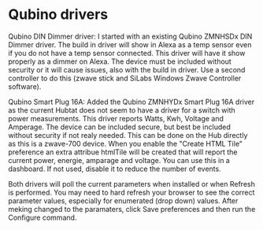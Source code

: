 # Qubino drivers

Qubino DIN Dimmer driver: I started with an existing Qubino ZMNHSDx DIN Dimmer driver. The build in driver will show in Alexa as a temp sensor even if you do not have a temp sensor connected. This driver will have it show properly as a dimmer on Alexa. The device must be included without security or it will cause issues, also with the build in driver. Use a second controller to do this (zwave stick and SiLabs Windows Zwave Controller software).

Qubino Smart Plug 16A: Added the Qubino ZMNHYDx Smart Plug 16A driver as the current Hubtat does not seem to have a driver for a switch with power measurements. This driver reports Watts, Kwh, Voltage and Amperage. The device can be included secure, but best be included without security if not realy needed. This can be done on the Hub directly as this is a zwave-700 device. When you enable the "Create HTML Tile" preference an extra attribue htmlTile will be created that will report the current power, energie, amparage and voltage. You can use this in a dashboard. If not used, disable it to reduce the number of events.

Both drivers will poll the current parameters when installed or when Refresh is performed. You may need to hard refresh your browser to see the correct parameter values, especially for enumerated (drop down) values. After meking changed to the paramaters, click Save preferences and then run the Configure command.

